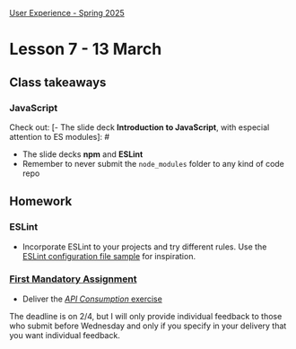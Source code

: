 [User Experience - Spring 2025](https://github.com/arturomorarioja-kea/WD_UX_F25/blob/main/README.md)

# Lesson 7 - 13 March

[--> White space exercise. show student's work]: #

[--> npm installation. Try node -v and npm -v]: #
[--> MEME node_modules]: #
[--> first npm init, then npm init @eslint/config@latest]: #

[--> Food Repo. Make the about page a dialog. Responsiveness. clamp()]: #
[--> Food Repo. Meal 52824 has null ingredients and a non-available video]: #
[--> Food Repo. Video thumbnail: https://img.youtube.com/vi/GsB8ZI5vREA/mqdefault.jpg]: #
[--> Show code samples Append strategies 1 & 2, Document fragment, Basic fetch]: #
[--> Show code samples CSS3 Background(https://codepen.io/arturomorarioja/pen/xxQqRgY), CSS3 Responsive Font and Image(https://codepen.io/arturomorarioja/pen/MWzpJjG)]: #

## Class takeaways

### JavaScript
Check out:
[- The slide deck **Introduction to JavaScript**, with especial attention to ES modules]: #

- The slide decks **npm** and **ESLint**
- Remember to never submit the `node_modules` folder to any kind of code repo

[- Code samples:]: #
[-->  - Append strategies(https://github.com/arturomorarioja/js_append_strategies)]: #
[-->  - Append strategies 2(https://github.com/arturomorarioja/js_append_strategies_v2)]: #
[-->  - Document fragment(https://codepen.io/arturomorarioja/pen/QwLaVMj)]: #
[-->  - Basic fetch(https://github.com/arturomorarioja/js_basic_fetch)]: #
[  - API consumption(https://github.com/arturomorarioja/kea_js_api_consumption)]: #
[  - ES Modules(https://github.com/arturomorarioja/js_modules)]: #

## Homework

### ESLint
- Incorporate ESLint to your projects and try different rules. Use the [ESLint configuration file sample](https://github.com/arturomorarioja/eslint_sample) for inspiration.

### [First Mandatory Assignment](https://kea-fronter.itslearning.com/LearningToolElement/ViewLearningToolElement.aspx?LearningToolElementId=1344451)
- Deliver the [*API Consumption* exercise]([https://kea-fronter.itslearning.com/LearningToolElement/ViewLearningToolElement.aspx?LearningToolElementId=1344535](https://kea-fronter.itslearning.com/LearningToolElement/ViewLearningToolElement.aspx?LearningToolElementId=1344536))
  
The deadline is on 2/4, but I will only provide individual feedback to those who submit before Wednesday and only if you specify in your delivery that you want individual feedback.
